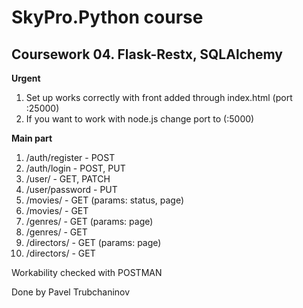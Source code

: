 # SkyPro.Python course
## Coursework 04. Flask-Restx, SQLAlchemy

**Urgent**

1. Set up works correctly with front added through index.html (port :25000)
2. If you want to work with node.js change port to (:5000)

**Main part**

1. /auth/register - POST
2. /auth/login - POST, PUT
3. /user/ - GET, PATCH
4. /user/password - PUT
5. /movies/ - GET (params: status, page)
6. /movies/<uid> - GET
7. /genres/ - GET (params: page)
8. /genres/<uid> - GET
9. /directors/ - GET (params: page)
10. /directors/<uid> - GET

Workability checked with POSTMAN

Done by Pavel Trubchaninov